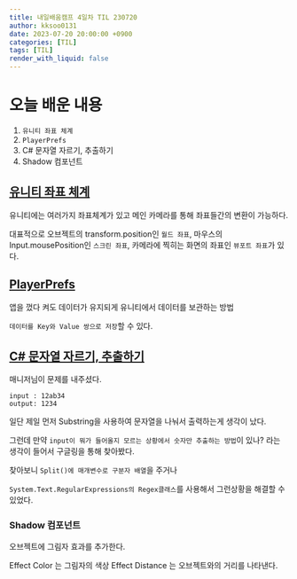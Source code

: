 ```yaml
---
title: 내일배움캠프 4일차 TIL 230720
author: kksoo0131
date: 2023-07-20 20:00:00 +0900
categories: [TIL]
tags: [TIL]
render_with_liquid: false
---
```

# 오늘 배운 내용
1. `유니티 좌표 체계`
2. `PlayerPrefs`
3. C# 문자열 자르기, 추출하기
4. Shadow 컴포넌트

## [유니티 좌표 체계 ](https://kksoo0131.github.io/posts/unity-2/)
유니티에는 여러가지 좌표체계가 있고 메인 카메라를 통해 좌표들간의 변환이 가능하다.

대표적으로 오브젝트의 transform.position인 `월드 좌표`, 마우스의 Input.mousePosition인 `스크린 좌표`, 카메라에 찍히는 화면의 좌표인 `뷰포트 좌표`가 있다.

## [PlayerPrefs](https://kksoo0131.github.io/posts/unity-2/)
앱을 껐다 켜도 데이터가 유지되게 유니티에서 데이터를 보관하는 방법

`데이터를 Key와 Value 쌍으로 저장`할 수 있다.

## [C# 문자열 자르기, 추출하기](https://kksoo0131.github.io/posts/Csharp-4/)

매니저님이 문제를 내주셨다.

    input : 12ab34
    output: 1234
일단 제일 먼저 Substring을 사용하여 문자열을 나눠서 출력하는게 생각이 났다.

그런데 만약 `input이 뭐가 들어올지 모르는 상황에서 숫자만 추출하는 방법`이 있나? 라는 생각이 들어서 구글링을 통해 찾아봤다.

찾아보니 `Split()에 매개변수로 구분자 배열`을 주거나

`System.Text.RegularExpressions의 Regex클래스`를 사용해서 그런상황을 해결할 수 있었다.
### Shadow 컴포넌트
오브젝트에 그림자 효과를 추가한다.

Effect Color 는 그림자의 색상
Effect Distance 는 오브젝트와의 거리를 나타낸다.
